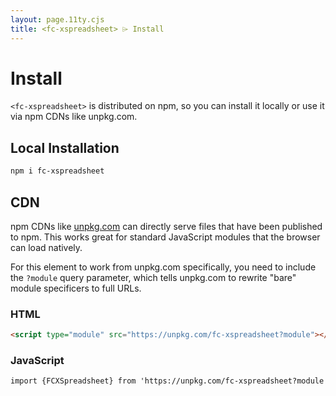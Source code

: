 ```yaml
---
layout: page.11ty.cjs
title: <fc-xspreadsheet> ⌲ Install
---
```


# Install

`<fc-xspreadsheet>` is distributed on npm, so you can install it locally or use it via npm CDNs like unpkg.com.

## Local Installation

```bash
npm i fc-xspreadsheet
```

## CDN

npm CDNs like [unpkg.com]() can directly serve files that have been published to npm. This works great for standard JavaScript modules that the browser can load natively.

For this element to work from unpkg.com specifically, you need to include the `?module` query parameter, which tells unpkg.com to rewrite "bare" module specificers to full URLs.

### HTML
```html
<script type="module" src="https://unpkg.com/fc-xspreadsheet?module"></script>
```

### JavaScript
```html
import {FCXSpreadsheet} from 'https://unpkg.com/fc-xspreadsheet?module';
```
